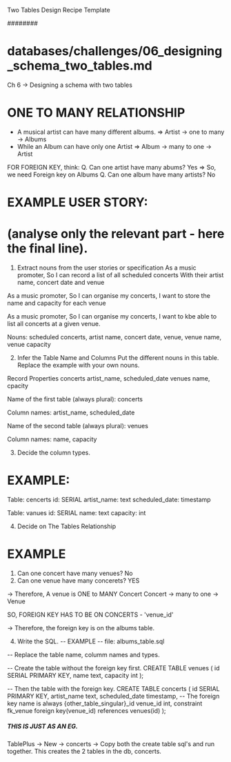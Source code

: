 Two Tables Design Recipe Template

########
# databases/challenges/06_designing_schema_two_tables.md
Ch 6 -> Designing a schema with two tables

# ONE TO MANY RELATIONSHIP
* A musical artist can have many different albums. => Artist -> one to many -> Albums
* While an Album can have only one Artist =>  Album -> many to one -> Artist

FOR FOREIGN KEY, think:
Q. Can one artist have many abums? Yes => So, we need Foreign key on Albums
Q. Can one album have many artists? No 

# EXAMPLE USER STORY:
# (analyse only the relevant part - here the final line).

1. Extract nouns from the user stories or specification
As a music promoter,
So I can record a list of all scheduled concerts
With their artist name, concert date and venue

As a music promoter,
So I can organise my concerts,
I want to store the name and capacity for each venue

As a music promoter,
So I can organise my concerts,
I want to kbe able to list all concerts at a given venue.

Nouns:
scheduled concerts, artist name, concert date, venue, venue name, venue capacity

2. Infer the Table Name and Columns
Put the different nouns in this table. Replace the example with your own nouns.

Record	    Properties
concerts	artist_name, scheduled_date
venues	    name, cpacity

Name of the first table (always plural): concerts

Column names: artist_name, scheduled_date

Name of the second table (always plural): venues

Column names: name, capacity

3. Decide the column types.
# EXAMPLE:

Table: cencerts
id: SERIAL
artist_name: text
scheduled_date: timestamp

Table: vanues
id: SERIAL
name: text
capacity: int

4. Decide on The Tables Relationship
# EXAMPLE

1. Can one concert have many venues? No
2. Can one venue have many concerets? YES

-> Therefore,
A venue is ONE to MANY Concert
Concert -> many to one -> Venue

SO, FOREIGN KEY HAS TO BE ON CONCERTS - 'venue_id'

-> Therefore, the foreign key is on the albums table.

4. Write the SQL.
-- EXAMPLE
-- file: albums_table.sql

-- Replace the table name, columm names and types.

-- Create the table without the foreign key first.
CREATE TABLE venues (
  id SERIAL PRIMARY KEY,
  name text,
  capacity int
);

-- Then the table with the foreign key.
CREATE TABLE concerts (
  id SERIAL PRIMARY KEY,
  artist_name text,
  scheduled_date timestamp,
-- The foreign key name is always {other_table_singular}_id
  venue_id int,
  constraint fk_venue foreign key(venue_id)
    references venues(id)
    <!-- on delete cascade -->
);

<!-- 5. Create the tables.
psql -h 127.0.0.1 database_name < albums_table.sql -->


##### THIS IS JUST AS AN EG. 
TablePlus -> New -> concerts -> Copy both the create table sql's and run together. This creates the 2 tables in the db, concerts.
